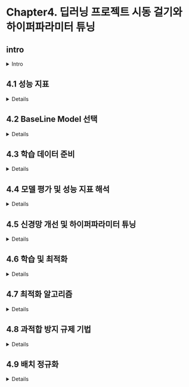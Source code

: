 # Chapter4. 딥러닝 프로젝트 시동 걸기와 하이퍼파라미터 튜닝

## intro
<details>
<summary>Intro</summary>

* 딥러닝 개발은 경험에 의존하는 바가 크다. 

* 고려할 것들에 대한 내용은 아래와 같다.
    - 신경망 구조는 무엇으로
    - 은닉층의 갯수 설정
    - 층의 유닛과 필터의 수
    - 학습률의 설정
    - 활성화 함수 종류
    - 데이터 수집 vs 하이퍼 파라미터 튜닝

</details>

## 4.1 성능 지표 
<details>

* 모델의 평가지표에는 정확도, 재현율, 정밀도, F1-Score등이 존재한다. 
어떤 평가지표가 정답이 아닌 상황에 따라 평가지표를 취사 선택해야 한다.

* Confusion Matrix의 사용 

* F1-Score는 정밀도와 재현율의 조화평균, 서로 Trade-off의 관계 

</details>

## 4.2 BaseLine Model 선택 
<details>

* 베이스 라인 선택시 고려해야할 부분은 다음과 같다.
    - 신경망 유형 선택 (MLP, CNN, RNN ... )
    - 혹시 Object Detection 인가 ?
    - 신경망의 층수, 활성화 함수, 최적화 알고리즘의 선택
    - 드롭아웃, 배치정규화, L2 규제 유형의 모델 규제 선택 

* 전이학습 모델이 무엇을 학습했는지를 알고 있다면 내가 직면한 문제와 유사한 전이학습 모델의 사용을 고려해봄직 하다.

* AlexNet (구조 알아둘 것)
    - 5개의 합성곱층 + 2개의 전결합층 
    - 층의 깊이(필터 수) : 합성곱층 96, 256, 384, 385, 256
    - 필터 크기 : 11, 5, 3, 3
    - 은닉층 : Relu
    - 합성곱 층에서는 MaxPool 적용
    - 전결합층(출력층 이전)의 뉴런은 4096
    - 출력층 뉴런 갯수 1000개, softmax 사용 

* AlexNet, ResNet, Inception의 구조는 익혀둘것 (특히, skip connection)

</details>

## 4.3 학습 데이터 준비 
<details>

* train, valid, test 데이터의 분할에 대한 내용

* 하나의 epoch 마다 loss, acc가 출력 

* 데이터가 100만개 이상이면 valid, test 1만개 분할(데이터가 많다의 기준)

* 주의! 데이터가 같은 분포, 특징을 따르는 가? (ex, 고해상도와 저해상도)

### 4.3.2 전처리 

* 회색조 이미지 변환 
    - 이미지의 채널을 1개로 회색조 변환하면 연산량이 줄어든다. (고려)
    - 이미지 크기를 조절(입력시 동일한 shape)

* 이미지 정규화 
    - 데이터의 입력 특징을 비슷한 분포를 가지도록 하는 것(이미지의 경우 픽셀값)
    >> 실제로 픽셀의 범위가 다른 이미지가 있으니 꼭 주의할 것 

    - 정규화의 방법
        1. 값을 작게(0~1 사이의 구간으로) 설정
        2. 이미지 픽셀값의 범위를 같은 범위로 동일하게 설정

    - 픽셀 값의 평균과 표준편차, 픽셀값에서 평균을 빼고 표준편차로 나눈다.
    (정규분포를 따르면 평균이 0이다, 데이터가 0으로 수렴하는 느낌)

    - 정규화를 하는 이유는 손실함수의 사용에도 있다.
    ( 정규분포를 하지 않으면 손실함수의 대칭성이 커진다, 원형과 타원의 형태)
    >> 전역 최소점에 도달하는 속도, 시간의 차이 

* 데이터 증강

</details>

## 4.4 모델 평가 및 성능 지표 해석 
<details>

### 4.4.1 과적합의 징후

* 과적합 확인

* 베이즈 오차율 
    - 이론적으로 모델이 실현 가능한 가장 좋은 성능을 의미

</details>

## 4.5 신경망 개선 및 하이퍼파라미터 튜닝
<details>

하이퍼 파라미터 조정,  데이터 전처리, 데이터 추가 수집의 선택 근거

* 판단 기준
    1. 훈련 데이터의 기존 성능이 납득 가능한 수준인가
    2. train_acc, val_acc의 지표를 시각화하여 확인
    3. 훈련 데이터의 성능이 낮다면 과소적합으로 기존 데이터도 잘 활용하지 못하는 것
        - 데이터 추가 수집 X
        - 하이퍼파라미터 조정
        - 데이터 클렌징, Re EDA
    
* 주요 원인을 파악할 것 
    - 낮은 성능의 원인이 데이터 : 전처리 및 추가 수집
    - 낮은 성능의 원인이 알고리즘 : 하이퍼파라미터 조정 

* 파라미터와 하이퍼파라미터 
    - 파라미터 : 가중치, 편향 : Backpropa를 통해 조정된다. 
    - 하이퍼 파라미터 : 신경망의 학습 대상이 아님.
    (learning rate, batch_size, epochs, num of layer)

### 4.5.3 신경망의 하이퍼파라미터 

* 신경망 구조 
    - 은닉층 수(깊이)
    - 층의 뉴런 갯수
    - 활성화 함수의 종류 

* 학습 및 최적화
    - 학습률, 학습률의 감쇠 유형
    - 미니배치 크기 
    - 최적화 알고리즘의 종류
    - epoch 수 

* 규제 및 과적합 방지
    - L2 규제 
    - Dropout
    - 데이터 증강 

### 4.5.4 신경망 구조 

- 필요한 학습 능력을 확보할 수 있는 신경망의 값을 찾아야함

- 검증 데이터의 오차가 더 이상 개선되지 않을 때까지 은닉층의 뉴런을 추가 

- 활성화 함수는 relu 선에서 정리 가능( swish도 고려 )

</details>

## 4.6 학습 및 최적화
<details>

* 경사하강법은 오차 함수의 값이 최소가 되도록하는 최적의 가중치 찾기 알고리즘 

* 학습률은 어떻게 선택하는가?
    - val_loss가 감소한다면 학습을 계속 진행
    - 학습이 끝나도 val_loss가 계속 감소한다면 학습률이 너무 작아 수렴하지 못한 것
        1. 학습률은 고정, epoch 증가
        2. 학습률 약간 증가 학습 진행 
    - val_loss가 진동한다면 학습률이 큰 것

### 4.6.3 학습률 감쇠 및 적응형 학습 

* 고정된 학습률을 사용하지 않고 학습률을 감쇠시키는 것
    - 학습 진행중에 학습률을 변동 시키는 것

>> adam, adagrad 선에서 정리 완료

### 4.6.4 미니배치 크기

* 배치 경사 하강법
    - 장점 : 노이즈가 적고, 최소점까지 큰 보폭으로 접근
    - 단점 : 가중치 수정시에 전체 데이터 셋을 사용, 학습 속도 느림, 컴퓨팅 자원 소모량

* 확률적 경사 하강법
    - 대체로 BGD보다 좋은 성능 
    - 단점 : 한번에 데이터 하나만 처리하므로 학습 계산 속도

* 미니 배치 경사 하강법
    - BGD, SGD의 절충안
    - 훈련 데이터 몇개를 미니 배치로 분할하여 사용
    - 계산 속도 향상 및 가중치 수정 시간이 짧다.
    - 1024 이상의 미니배치 사이즈는 잘 사용하지 않는다.

</details>

## 4.7 최적화 알고리즘 
<details>

* 모멘텀을 적용한 경사하강법
    - 잘못된 방향으로의 가중치 이동 방향이 진동하는 것을 완화하는 기법
    - 기존 가중치 수정 방식에 + 속도 

* Adam 
    - Adaptive moment estimation 
    - 경사의 평균을 속도항으로 사용, 속도항이 지수적으로 감쇠된다는 차이
    - 학습 시간이 빠르다 
    >> 그냥 Adam을 사용하자! 체고체고 

* 조기종료 
    - train_loss, val_loss를 잘 보고 과대 적합 이전에 조기 종료 

</details>

## 4.8 과적합 방지 규제 기법
<details>

1. L2 규제화는 가중치를 통해 뉴런의 영향력을 억제  
2. Dropout은 일부 뉴런의 영향력을 완전히 비활성화 


* L2 규제화
    - 오차 함수에 규제화 항을 추가하는 것 
    >> 오차 함수 = 기존 오차 함수 + 규제화 항

    - 오차 함수가 0으로는 감소하지만 0이 되지는 않도록 한다.
    - 가중치가 작아지며 뉴런의 영향력이 감소하게 된다.
    - L2 적용시 과적합 해소가 안된다면 lambda 값을 증가시켜 모델의 복잡도 저하 

* Dropout
    
* 데이터 증강 
    - 모델의 특징 학습 중 대상의 원래 모습에 대한 의존도를 낮춰버린다.

</details>

## 4.9 배치 정규화
<details>

* 이미 추출된 특징을 정규화하여 은닉층에서 정규화의 도움을 받도록 하는 것 

* 공변량 시프트
    ex) 흰색 고양이를 학습했는데 입력으로 검은색 고양이가 들어오는 경우 예측 성능이 낮아질 수 있다.

    이 경우 분포를 조정하여 "고양이"라는 특징을 잡아낼 수 있도록 하는 것으로 이해함.

* 공변량 시프트와 같은 현상에서 배치정규화는 은닉층의 출력 분포의 변화를 억제시켜버림

* 각 층마다 독립적인 학습이 가능해진다.

</details>